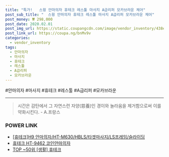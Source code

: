 ```yaml
--- 
title: "특가!   스윙 안마의자 휴테크 레스툴 마사지 A급리퍼 모카브라운 체어" 
post_sub_title: "  스윙 안마의자 휴테크 레스툴 마사지 A급리퍼 모카브라운 체어" 
post_money: ₩ 298,000 
post_date: 2020.02.01 
post_img_url: https://static.coupangcdn.com/image/vendor_inventory/438e/e2da0b8baa0fa2da5bef6b2fd15e5cb66708e584c6f004b120868324f550.jpg 
post_link_url: https://coupa.ng/bnMv9v 
categories: 
  - vendor_inventory 
tags: 
  - 안마의자 
  - 마사지 
  - 휴테크 
  - 레스툴 
  - A급리퍼 
  - 모카브라운 
--- 
```

  #안마의자 #마사지 #휴테크 #레스툴 #A급리퍼 #모카브라운 
<hr> 

> 시간은 감탄에서 그 자연스런 자양(慈養)인 경이와 놀라움을 제거함으로써 이를 약화시킨다. - A.프랑스 


### POWER LINK

* <a href="https://blog.naver.com/sakai111/221784076909" target="_blank">[휴테크]H9 안마의자/HT-M630/HBLS/타겟마사지/LS프레임/슬라이딩</a>
* <a href="https://blog.naver.com/santokki14/221784121326" target="_blank">휴테크 HT-9462 코인안마의자</a>
* <a href="https://blog.naver.com/fasyy4321/221783361461" target="_blank"> TOP ~50위 [생활] 휴테크</a>
